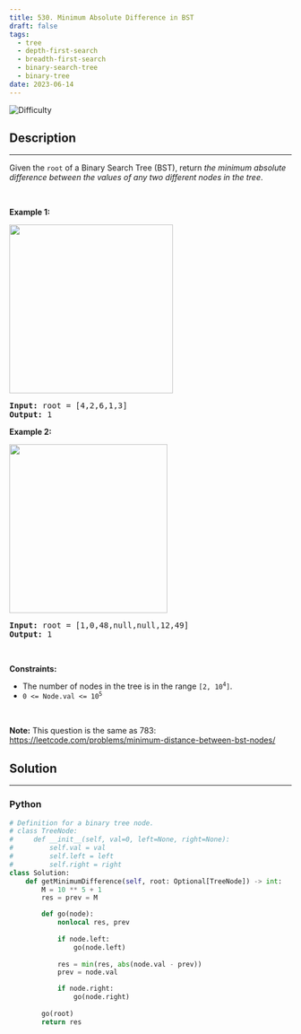 ```yaml
---
title: 530. Minimum Absolute Difference in BST
draft: false
tags: 
  - tree
  - depth-first-search
  - breadth-first-search
  - binary-search-tree
  - binary-tree
date: 2023-06-14
---
```


![Difficulty](https://img.shields.io/badge/Difficulty-Easy-blue.svg)

## Description

---
<p>Given the <code>root</code> of a Binary Search Tree (BST), return <em>the minimum absolute difference between the values of any two different nodes in the tree</em>.</p>

<p>&nbsp;</p>
<p><strong class="example">Example 1:</strong></p>
<img alt="" src="https://assets.leetcode.com/uploads/2021/02/05/bst1.jpg" style="width: 292px; height: 301px;" />
<pre>
<strong>Input:</strong> root = [4,2,6,1,3]
<strong>Output:</strong> 1
</pre>

<p><strong class="example">Example 2:</strong></p>
<img alt="" src="https://assets.leetcode.com/uploads/2021/02/05/bst2.jpg" style="width: 282px; height: 301px;" />
<pre>
<strong>Input:</strong> root = [1,0,48,null,null,12,49]
<strong>Output:</strong> 1
</pre>

<p>&nbsp;</p>
<p><strong>Constraints:</strong></p>

<ul>
	<li>The number of nodes in the tree is in the range <code>[2, 10<sup>4</sup>]</code>.</li>
	<li><code>0 &lt;= Node.val &lt;= 10<sup>5</sup></code></li>
</ul>

<p>&nbsp;</p>
<p><strong>Note:</strong> This question is the same as 783: <a href="https://leetcode.com/problems/minimum-distance-between-bst-nodes/" target="_blank">https://leetcode.com/problems/minimum-distance-between-bst-nodes/</a></p>


## Solution

---
### Python
``` py title='minimum-absolute-difference-in-bst'
# Definition for a binary tree node.
# class TreeNode:
#     def __init__(self, val=0, left=None, right=None):
#         self.val = val
#         self.left = left
#         self.right = right
class Solution:
    def getMinimumDifference(self, root: Optional[TreeNode]) -> int:
        M = 10 ** 5 + 1
        res = prev = M

        def go(node):
            nonlocal res, prev
            
            if node.left:
                go(node.left)
            
            res = min(res, abs(node.val - prev))
            prev = node.val

            if node.right:
                go(node.right)
        
        go(root)
        return res

```

